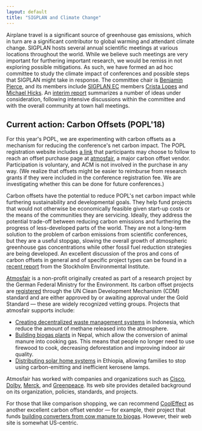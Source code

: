 ```yaml
---
layout: default
title: "SIGPLAN and Climate Change"
---
```


Airplane travel is a significant source of greenhouse gas emissions,
which in turn are a significant contributor to global warming and
attendant climate change.  SIGPLAN hosts several annual scientific
meetings at various locations throughout the world.  While we believe
such meetings are very important for furthering important research, we
would be remiss in not exploring possible mitigations. As such, we
have formed an ad hoc committee to study the climate impact of
conferences and possible steps that SIGPLAN might take in
response. The committee chair is [Benjamin
Pierce](http://www.cis.upenn.edu/~bcpierce/), and its members include
[SIGPLAN EC](/ContactUs) members [Crista
Lopes](http://www.ics.uci.edu/~lopes/) and [Michael
Hicks](http://www.cs.umd.edu/~mwh/). An [interim
report](http://www.cis.upenn.edu/~bcpierce/papers/sigplan-climate-report.pdf)
summarizes a number of ideas under consideration, following intensive
discussions within the committee and with the overall community at
town hall meetings.

## Current action: Carbon Offsets (POPL'18)

For this year's POPL, we are experimenting with carbon offsets as a
mechanism for reducing the conference's net carbon impact.  The POPL
registration website includes [a
link](https://www.atmosfair.de/en/kompensieren/flug?locale=en) that
participants may choose to follow to reach an offset purchase page at
[atmosfair](https://www.atmosfair.de/en/kompensieren/flug?locale=en),
a major carbon offset vendor.  Participation is voluntary, and ACM is
not involved in the purchase in any way.  (We realize that offsets
might be easier to reimburse from research grants if they were
included in the conference registration fee.  We are investigating
whether this can be done for future conferences.)

Carbon offsets have the potential to reduce POPL's net carbon impact
while furthering sustainability and developmental goals. They help
fund projects that would not otherwise be economically feasible given
start-up costs or the means of the communities they are
servicing. Ideally, they address the potential trade-off between
reducing carbon emissions and furthering the progress of
less-developed parts of the world.  They are not a long-term solution
to the problem of carbon emissions from scientific conferences, but
they are a useful stopgap, slowing the overall growth of atmospheric
greenhouse gas concentrations while other fossil fuel reduction
strategies are being developed.  An excellent discussion of the pros
and cons of carbon offsets in general and of specific project types
can be found in a [recent
report](https://www.sei-international.org/mediamanager/documents/Publications/Climate/SEI-WP-2016-03-ICAO-aviation-offsets-biofuels.pdf)
from the Stockholm Environmental Institute.


[Atmosfair](https://www.atmosfair.de/en/organisationsform) is a
non-profit originally created as part of a research project by the
German Federal Ministry for the Environment. Its carbon offset
projects are
[registered](https://www.atmosfair.de/en/organisationsform) through
the UN Clean Development Mechanism (CDM) standard and are either
approved by or awaiting approval under the Gold Standard — these are
widely recognized vetting groups.  Projects that atmosfair supports
include:

- [Creating decentralized waste management
  systems](https://www.atmosfair.de/en/biogas_und_biomasse/indonesien)
  in Indonesia, which reduce the amount of methane released into the
  atmosphere.
- [Building biogas plants](https://www.atmosfair.de/en/nepal-biogas)
  in Nepal, which allow the conversion of animal manure into cooking
  gas. This means that people no longer need to use firewood to cook,
  decreasing deforestation and improving indoor air quality.
- [Distributing solar home
  systems](https://www.atmosfair.de/en/athiopien-solarhomesystems) in
  Ethiopia, allowing families to stop using carbon-emitting and
  inefficient kerosene lamps.

Atmosfair has worked with companies and organizations such as
[Cisco](https://www.atmosfair.de/en/unternehmen),
[Dolby](https://www.atmosfair.de/en/unternehmen),
[Merck](https://www.atmosfair.de/en/unternehmen), and
[Greenpeace](https://www.atmosfair.de/en/verwaltung-ngos-politik). Its
web site provides detailed background on its organization, policies,
standards, and projects.

For those that like comparison shopping, we can recommend
[CoolEffect](https://www.cooleffect.org) as another excellent carbon
offset vendor — for example, their project that funds [building
converters from cow manure to
biogas](https://www.cooleffect.org/content/project/community-biogas-program#What-it-does).
However, their web site is somewhat US-centric.
